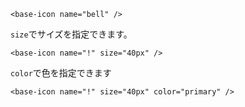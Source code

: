 ```vue
<base-icon name="bell" />
```

`size`でサイズを指定できます。

```vue
<base-icon name="!" size="40px" />
```

`color`で色を指定できます

```vue
<base-icon name="!" size="40px" color="primary" />
```